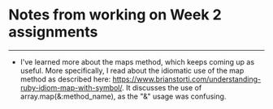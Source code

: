 # Notes from working on Week 2 assignments
---

- I've learned more about the maps method, which keeps coming up as useful. More specifically, I read about the idiomatic use of the map method as described here: https://www.brianstorti.com/understanding-ruby-idiom-map-with-symbol/.  It discusses the use of array.map(&:method_name), as the "&" usage was confusing.

